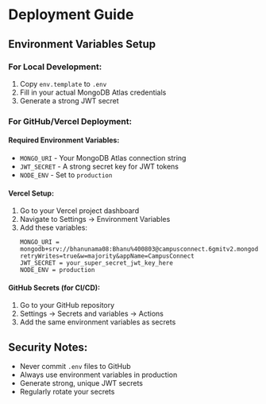 # Deployment Guide

## Environment Variables Setup

### For Local Development:
1. Copy `env.template` to `.env`
2. Fill in your actual MongoDB Atlas credentials
3. Generate a strong JWT secret

### For GitHub/Vercel Deployment:

#### Required Environment Variables:
- `MONGO_URI` - Your MongoDB Atlas connection string
- `JWT_SECRET` - A strong secret key for JWT tokens
- `NODE_ENV` - Set to `production`

#### Vercel Setup:
1. Go to your Vercel project dashboard
2. Navigate to Settings → Environment Variables
3. Add these variables:
   ```
   MONGO_URI = mongodb+srv://bhanunama08:Bhanu%400803@campusconnect.6gmitv2.mongodb.net/campusconnect?retryWrites=true&w=majority&appName=CampusConnect
   JWT_SECRET = your_super_secret_jwt_key_here
   NODE_ENV = production
   ```

#### GitHub Secrets (for CI/CD):
1. Go to your GitHub repository
2. Settings → Secrets and variables → Actions
3. Add the same environment variables as secrets

## Security Notes:
- Never commit `.env` files to GitHub
- Always use environment variables in production
- Generate strong, unique JWT secrets
- Regularly rotate your secrets 